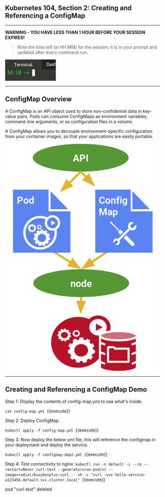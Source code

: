 ## Kubernetes 104, Section 2: Creating and Referencing a ConfigMap

---

**WARNING - YOU HAVE LESS THAN 1 HOUR BEFORE YOUR SESSION EXPIRES!**

>Note the time left (in HH:MM) for the session, it is in your prompt and updated after every command run:

![Terminal Time Remaining](./assets/term-expire.png)

---
## ConfigMap Overview

A ConfigMap is an API object used to store non-confidential data in key-value pairs. Pods can consume ConfigMaps as environment variables, command-line arguments, or as configuration files in a volume.

A ConfigMap allows you to decouple environment-specific configuration from your container images, so that your applications are easily portable.

![ConfigMap](./assets/K8's-Config-Map.png)

---

## Creating and Referencing a ConfigMap Demo

Step 1:
Display the contents of config-map.yml to see what's inside.

`cat config-map.yml
`{{execute}}

Step 2:
Deploy ConfigMap.

`kubectl apply -f config-map.yml
`{{execute}}

Step 3:
Now deploy the below yml file, this will reference the configmap in your deployment and deploy the service.

`kubectl apply -f configmap-dep2.yml
`{{execute}}

Step 4:
Test connectivity to nginx:
`kubectl run -n default -i --rm --restart=Never curl-test --generator=run-pod/v1 --image=radial/busyboxplus:curl -- sh -c "curl -vvv hello-service-a123456.default.svc.cluster.local"
`{{execute}}

pod "curl-test" deleted
